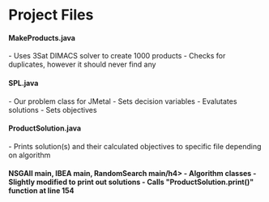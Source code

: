 <h1>Project Files</h1>

<h4>MakeProducts.java</h4>
- Uses 3Sat DIMACS solver to create 1000 products
- Checks for duplicates, however it should never find any

<h4>SPL.java</h4>
- Our problem class for JMetal
- Sets decision variables
- Evalutates solutions
- Sets objectives

<h4>ProductSolution.java</h4>
- Prints solution(s) and their calculated objectives to specific file depending on algorithm

<h4>NSGAII main,  IBEA main, RandomSearch main/h4>
- Algorithm classes
- Slightly modified to print out solutions
- Calls "ProductSolution.print()" function at line 154

